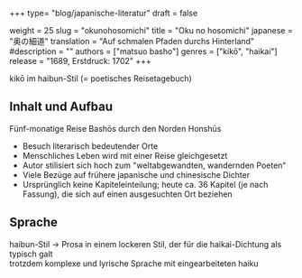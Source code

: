 +++
type= "blog/japanische-literatur"
draft = false

weight = 25
slug = "okunohosomichi"
title = "Oku no hosomichi"
japanese = "奥の細道"
translation = "Auf schmalen Pfaden durchs Hinterland"
#description = ""
authors = ["matsuo basho"]
genres = ["kikō", "haikai"]
release = "1689, Erstdruck: 1702"
+++

kikō im haibun-Stil (= poetisches Reisetagebuch)

## Inhalt und Aufbau

Fünf-monatige Reise Bashōs durch den Norden Honshūs

- Besuch literarisch bedeutender Orte
- Menschliches Leben wird mit einer Reise gleichgesetzt
- Autor stilisiert sich hoch zum "weltabgewandten, wandernden Poeten“
- Viele Bezüge auf frühere japanische und chinesische Dichter
- Ursprünglich keine Kapiteleinteilung; heute ca. 36 Kapitel (je nach Fassung), die sich auf einen ausgesuchten Ort beziehen

## Sprache

haibun-Stil -> Prosa in einem lockeren Stil, der für die haikai-Dichtung als typisch galt  
trotzdem komplexe und lyrische Sprache mit eingearbeiteten haiku
